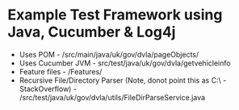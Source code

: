 # Example Test Framework using Java, Cucumber & Log4j

- Uses POM - /src/main/java/uk/gov/dvla/pageObjects/
- Uses Cucumber JVM - src/test/java/uk/gov/dvla/getvehicleinfo
- Feature files - /Features/
- Recursive File/Directory Parser (Note, donot point this as C:\ - StackOverflow) - /src/test/java/uk/gov/dvla/utils/FileDirParseService.java	 
